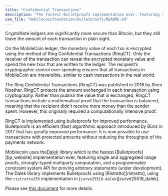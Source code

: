 ```yaml
---
title: "Confidential Transactions"
description: "The fastest Bulletproofs implementation ever, featuring single and aggregated range proofs, strongly-typed multiparty computation, and a programmable constraint system API for proving arbitrary statements (under development)."
use_file: "mobilecoinfoundation/bulletproofs/README.md"
---
```

CryptoNote ledgers are significantly more secure than Bitcoin, but they still leave the amount of each transaction in plain sight. 

On the MobileCoin ledger, the monetary value of each txo is encrypted using the method of Ring Confidential Transactions (RingCT). Only the receiver of the transaction can reveal the encrypted monetary value and spend the new txos that are written to the ledger. The recipient’s cryptographic control over spending ensures that all transactions in MobileCoin are irreversible, similar to cash transactions in the real world.

The Ring Confidential Transactions (RingCT) was published in 2016 by Shen Noether. RingCT protects the amount exchanged in each transaction using cryptography. Rather than publish the value that is exchanged, RingCT transactions include a mathematical proof that the transaction is balanced, meaning that the recipient didn't receive more money than the sender spent. However, this originally required a computationally intensive proof.

RingCT is implemented using bulletproofs for improved performance. Bulletproofs is an efficient (fast) algorithmic approach introduced by Bünz in 2017 that has greatly improved performance. It is now possible to use transactions with protected amounts without reducing the throughput of the payments network. 

Mobilecoin uses the[Dalek](https://github.com/dalek-cryptography/bulletproofs) library which is the fastest [Bulletproofs][bp_website] implementation ever, featuring single and aggregated range proofs, strongly-typed multiparty computation, and a programmable constraint system API for proving arbitrary statements (under development). The Dalek library implements Bulletproofs using [Ristretto][ristretto], using the `ristretto255` implementation in
[`curve25519-dalek`][curve25519_dalek]. 

Please see [this document](https://github.com/mobilecoinfoundation/bulletproofs/blob/main/README.md) for more details.
